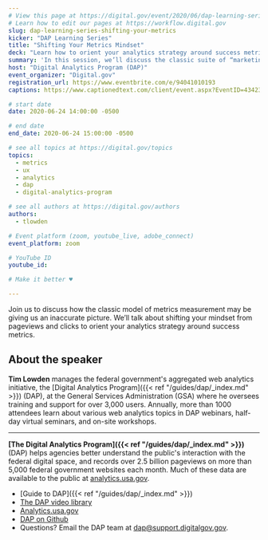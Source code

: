 ```yaml
---
# View this page at https://digital.gov/event/2020/06/dap-learning-series-shifting-your-metrics
# Learn how to edit our pages at https://workflow.digital.gov
slug: dap-learning-series-shifting-your-metrics
kicker: "DAP Learning Series"
title: "Shifting Your Metrics Mindset"
deck: "Learn how to orient your analytics strategy around success metrics."
summary: 'In this session, we’ll discuss the classic suite of “marketing metrics” vs what’s more important to us in government “content-based metrics”.'
host: "Digital Analytics Program (DAP)"
event_organizer: "Digital.gov"
registration_url: https://www.eventbrite.com/e/94041010193
captions: https://www.captionedtext.com/client/event.aspx?EventID=4342362&CustomerID=321

# start date
date: 2020-06-24 14:00:00 -0500

# end date
end_date: 2020-06-24 15:00:00 -0500

# see all topics at https://digital.gov/topics
topics:
  - metrics
  - ux
  - analytics
  - dap
  - digital-analytics-program

# see all authors at https://digital.gov/authors
authors:
  - tlowden

# Event platform (zoom, youtube_live, adobe_connect)
event_platform: zoom

# YouTube ID
youtube_id:

# Make it better ♥

---
```


Join us to discuss how the classic model of metrics measurement may be giving us an inaccurate picture. We’ll talk about shifting your mindset from pageviews and clicks to orient your analytics strategy around success metrics.

## About the speaker

**Tim Lowden** manages the federal government's aggregated web analytics initiative, the [Digital Analytics Program]({{< ref "/guides/dap/_index.md" >}}) (DAP), at the General Services Administration (GSA) where he oversees training and support for over 3,000 users. Annually, more than 1000 attendees learn about various web analytics topics in DAP webinars, half-day virtual seminars, and on-site workshops.

---

**[The Digital Analytics Program]({{< ref "/guides/dap/_index.md" >}})** (DAP) helps agencies better understand the public's interaction with the federal digital space, and records over 2.5 billion pageviews on more than 5,000 federal government websites each month. Much of these data are available to the public at [analytics.usa.gov](https://analytics.usa.gov).

- [Guide to DAP]({{< ref "/guides/dap/_index.md" >}})
- [The DAP video library](https://www.youtube.com/playlist?list=PLd9b-GuOJ3nFwlyvLFUtmDpYFKezhot8P)
- [Analytics.usa.gov](https://analytics.usa.gov/)
- [DAP on Github](https://github.com/digital-analytics-program/gov-wide-code)
- Questions? Email the DAP team at  [dap@support.digitalgov.gov](mailto:dap@support.digitalgov.gov).
